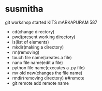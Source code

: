 # susmitha
git workshop started
KITS
mARKAPURAM
587
- cd(change directory)
- pwd(present working directory)
- ls(list of elements)
- mkdir(making a directory)
- rm(removing)
- touch file name(creates a file)
- nano file name(edit a file)
- python file name(executes a .py file)
- mv old new(changes the file name)
- rmdir(removing directory)
##remote
- git remote add remote name
